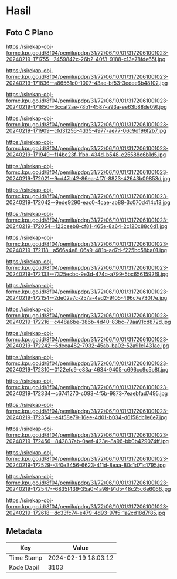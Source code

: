 # Hasil

## Foto C Plano

https://sirekap-obj-formc.kpu.go.id/8f04/pemilu/pdpr/31/72/06/10/01/3172061001023-20240219-171755--2459842c-26b2-40f3-9188-c13e78fde65f.jpg

https://sirekap-obj-formc.kpu.go.id/8f04/pemilu/pdpr/31/72/06/10/01/3172061001023-20240219-171836--a86561c0-1007-43ae-bf53-3edee6b48102.jpg

https://sirekap-obj-formc.kpu.go.id/8f04/pemilu/pdpr/31/72/06/10/01/3172061001023-20240219-171850--3ccaf2ae-78b1-4587-a93a-ee63b88de09f.jpg

https://sirekap-obj-formc.kpu.go.id/8f04/pemilu/pdpr/31/72/06/10/01/3172061001023-20240219-171909--cfd31256-4d35-4977-ae77-06c9df96f2b7.jpg

https://sirekap-obj-formc.kpu.go.id/8f04/pemilu/pdpr/31/72/06/10/01/3172061001023-20240219-171949--f14be23f-1fbb-434d-b548-e25588c6b1d5.jpg

https://sirekap-obj-formc.kpu.go.id/8f04/pemilu/pdpr/31/72/06/10/01/3172061001023-20240219-172021--9cd47d42-86ea-4f7f-8823-42643b09853d.jpg

https://sirekap-obj-formc.kpu.go.id/8f04/pemilu/pdpr/31/72/06/10/01/3172061001023-20240219-172042--9ede9290-eac0-4cae-ab88-3c070d414c13.jpg

https://sirekap-obj-formc.kpu.go.id/8f04/pemilu/pdpr/31/72/06/10/01/3172061001023-20240219-172054--123ceeb8-cf81-465e-8a64-2c120c88c6d1.jpg

https://sirekap-obj-formc.kpu.go.id/8f04/pemilu/pdpr/31/72/06/10/01/3172061001023-20240219-172118--a566a4e8-06a9-481b-ad7d-f225bc58ba01.jpg

https://sirekap-obj-formc.kpu.go.id/8f04/pemilu/pdpr/31/72/06/10/01/3172061001023-20240219-172133--7325ecbc-9e3d-474b-a799-5bc6561592f9.jpg

https://sirekap-obj-formc.kpu.go.id/8f04/pemilu/pdpr/31/72/06/10/01/3172061001023-20240219-172154--2de02a7c-257a-4ed2-9105-496c7e730f7e.jpg

https://sirekap-obj-formc.kpu.go.id/8f04/pemilu/pdpr/31/72/06/10/01/3172061001023-20240219-172216--c448a6be-386b-4d40-83bc-79aa91cd872d.jpg

https://sirekap-obj-formc.kpu.go.id/8f04/pemilu/pdpr/31/72/06/10/01/3172061001023-20240219-172242--5deea482-7932-45ab-ba02-52a91c1431ae.jpg

https://sirekap-obj-formc.kpu.go.id/8f04/pemilu/pdpr/31/72/06/10/01/3172061001023-20240219-172310--0122efc9-e83a-4634-9405-c696cc9c5b8f.jpg

https://sirekap-obj-formc.kpu.go.id/8f04/pemilu/pdpr/31/72/06/10/01/3172061001023-20240219-172334--c6741270-c093-4f5b-9873-7eaebfad7495.jpg

https://sirekap-obj-formc.kpu.go.id/8f04/pemilu/pdpr/31/72/06/10/01/3172061001023-20240219-172354--e4f58e79-16ee-4d01-b034-d6158dc1e6e7.jpg

https://sirekap-obj-formc.kpu.go.id/8f04/pemilu/pdpr/31/72/06/10/01/3172061001023-20240219-172456--842837ab-0aef-423e-8a96-bb0b429074ff.jpg

https://sirekap-obj-formc.kpu.go.id/8f04/pemilu/pdpr/31/72/06/10/01/3172061001023-20240219-172529--3f0e3456-6623-411d-8eaa-80c1d71c1795.jpg

https://sirekap-obj-formc.kpu.go.id/8f04/pemilu/pdpr/31/72/06/10/01/3172061001023-20240219-172547--6835f439-35a0-4a98-91d5-48c25c6e6066.jpg

https://sirekap-obj-formc.kpu.go.id/8f04/pemilu/pdpr/31/72/06/10/01/3172061001023-20240219-172618--dc33fc74-e479-4d93-97f5-1a2cd18d7f85.jpg


## Metadata

| Key        | Value               |
| ---------- | ------------------- |
| Time Stamp | 2024-02-19 18:03:12 |
| Kode Dapil | 3103                |



